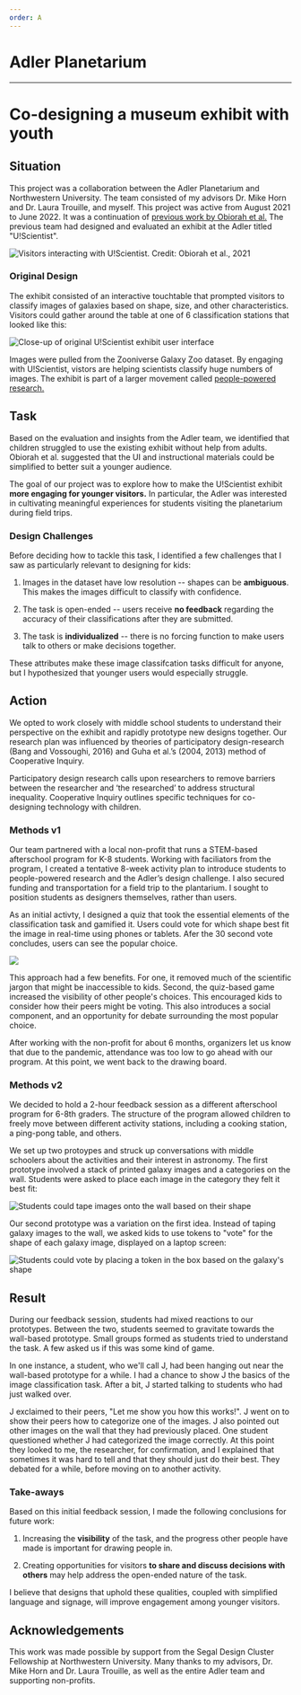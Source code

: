```yaml
---
order: A
---
```


# Adler Planetarium
---
# Co-designing a museum exhibit with youth

## Situation

This project was a collaboration between the Adler Planetarium and Northwestern University. The team consisted of my advisors Dr. Mike Horn and Dr. Laura Trouille, and myself. This project was active from August 2021 to June 2022. It was a continuation of <a href="https://doi-org.turing.library.northwestern.edu/10.1145/3411764.3445334" target="_blank">previous work by Obiorah et al.</a> The previous team had designed and evaluated an exhibit at the Adler titled "U!Scientist". 

![Visitors interacting with U!Scientist. Credit: Obiorah et al., 2021](/static/figure1.png/)

### Original Design

The exhibit consisted of an interactive touchtable that prompted visitors to classify images of galaxies based on shape, size, and other characteristics. Visitors could gather around the table at one of 6 classification stations that looked like this:

![Close-up of original U!Scientist exhibit user interface](/static/adler-figure2.png)

Images were pulled from the Zooniverse Galaxy Zoo dataset. By engaging with U!Scientist, vistors are helping scientists classify huge numbers of images. The exhibit is part of a larger movement called  <a href="https://www.zooniverse.org/about" target="_blank">people-powered research.</a> 



## Task 

Based on the evaluation and insights from the Adler team, we identified that children struggled to use the existing exhibit without help from adults. Obiorah et al. suggested that the UI and instructional materials could be simplified to better suit a younger audience. 

The goal of our project was to explore how to make the U!Scientist exhibit **more engaging for younger visitors.** In particular, the Adler was interested in cultivating meaningful experiences for students visiting the planetarium during field trips.

### Design Challenges

Before deciding how to tackle this task, I identified a few challenges that I saw as particularly relevant to designing for kids:

1. Images in the dataset have low resolution -- shapes can be **ambiguous**. This makes the images difficult to classify with confidence.

2. The task is open-ended -- users receive **no feedback** regarding the accuracy of their classifications after they are submitted.

3. The task is **individualized** -- there is no forcing function to make users talk to others or make decisions together.

These attributes make these image classifcation tasks difficult for anyone, but I hypothesized that younger users would especially struggle.

## Action

We opted to work closely with middle school students to understand their perspective on the exhibit and rapidly prototype new designs together. Our research plan was influenced by theories of participatory design-research (Bang and Vossoughi, 2016) and Guha et al.’s (2004, 2013) method of Cooperative Inquiry. 

Participatory design research calls upon researchers to remove barriers between the researcher and ‘the researched’ to address structural inequality. Cooperative Inquiry outlines specific techniques for co-designing technology with children.

### Methods v1

Our team partnered with a local non-profit that runs a STEM-based afterschool program for K-8 students. Working with faciliators from the program, I created a tentative 8-week activity plan to introduce students to people-powered research and the Adler’s design challenge. I also secured funding and transportation for a field trip to the plantarium. I sought to position students as designers themselves, rather than users.

As an initial activty, I designed a quiz that took the essential elements of the classification task and gamified it. Users could vote for which shape best fit the image in real-time using phones or tablets. Afer the 30 second vote concludes, users can see the popular choice.

![](/static/adler-figure3.png)

This approach had a few benefits. For one, it removed much of the scientific jargon that might be inaccessible to kids. Second, the quiz-based game increased the visibility of other people's choices. This encouraged kids to consider how their peers might be voting. This also introduces a social component, and an opportunity for debate surrounding the most popular choice.

After working with the non-profit for about 6 months, organizers let us know that due to the pandemic, attendance was too low to go ahead with our program. At this point, we went back to the drawing board.

### Methods v2

We decided to hold a 2-hour feedback session as a different afterschool program for 6-8th graders. The structure of the program allowed children to freely move between different activity stations, including a cooking station, a ping-pong table, and others.

We set up two protoypes and struck up conversations with middle schoolers about the activities and their interest in astronomy. The first prototype involved a stack of printed galaxy images and a categories on the wall. Students were asked to place each image in the category they felt it best fit:

![Students could tape images onto the wall based on their shape](/static/adler-wall-prototype.png/)

Our second prototype was a variation on the first idea. Instead of taping galaxy images to the wall, we asked kids to use tokens to "vote" for the shape of each galaxy image, displayed on a laptop screen:

![Students could vote by placing a token in the box based on the galaxy's shape](/static/adler-token-prototype.png/)


## Result

During our feedback session, students had mixed reactions to our prototypes. Between the two, students seemed to gravitate towards the wall-based prototype. Small groups formed as students tried to understand the task. A few asked us if this was some kind of game.

In one instance, a student, who we'll call J, had been hanging out near the wall-based prototype for a while. I had a chance to show J the basics of the image classification task. After a bit, J started talking to students who had just walked over. 

J exclaimed to their peers, "Let me show you how this works!". J went on to show their peers how to categorize one of the images. J also pointed out other images on the wall that they had previously placed. One student questioned whether J had categorized the image correctly. At this point they looked to me, the researcher, for confirmation, and I explained that sometimes it was hard to tell and that they should just do their best. They debated for a while, before moving on to another activity.

### Take-aways

Based on this initial feedback session, I made the following conclusions for future work:

1. Increasing the **visibility** of the task, and the progress other people have made is important for drawing people in.

2. Creating opportunities for visitors **to share and discuss decisions with others** may help address the open-ended nature of the task.


I believe that designs that uphold these qualities, coupled with simplified language and signage, will improve engagement among younger visitors.

## Acknowledgements

This work was made possible by support from the Segal Design Cluster Fellowship at Northwestern University. Many thanks to my advisors, Dr. Mike Horn and Dr. Laura Trouille, as well as the entire Adler team and supporting non-profits.

